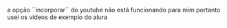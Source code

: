 a opção ´´incorporar`` do youtube não está funcionando para mim portanto usei os vídeos de exemplo do alura
